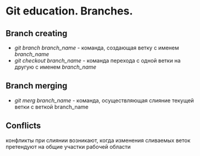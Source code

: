 # Git education. Branches.

## Branch creating

* *git branch branch_name* - команда, создающая ветку с именем *branch_name*
* *git checkout branch_name* - команда перехода с одной ветки на другую с именем *branch_name*

## Branch merging

* *git merg branch_name* - команда, осуществляющая слияние текущей ветки с веткой branch_name

## Conflicts
конфликты при слиянии возникают, когда изменения сливаемых веток претендуют на общие участки рабочей области
